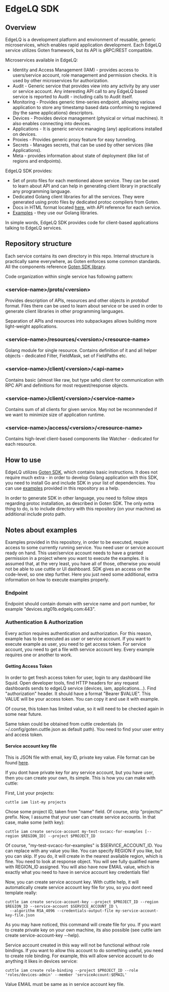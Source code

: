 # EdgeLQ SDK

## Overview
EdgeLQ is a development platform and environment of reusable, generic microservices, which enables rapid application
development. Each EdgeLQ service utilizes Goten framework, but its API is gRPC/REST compatible.

Microservices available in EdgeLQ:
* Identity and Access Management (IAM) - provides access to users/service account, role management and permission checks.
  It is used by other microservices for authorization.
* Audit - Generic service that provides view into any activity by any user or service account. Any interesting API call
  to any EdgeLQ based service is reported to Audit - including calls to Audit itself.
* Monitoring - Provides generic time-series endpoint, allowing various application to store any timestamp based data
  conforming to registered (by the same applications) descriptors.
* Devices - Provides device management (physical or virtual machines). It also enables connecting into devices.
* Applications - It is generic service managing (any) applications installed on devices.
* Proxies - Provides generic proxy feature for easy tunneling.
* Secrets - Manages secrets, that can be used by other services (like Applications).
* Meta - provides information about state of deployment (like list of regions and endpoints).

EdgeLQ SDK provides:
* Set of proto files for each mentioned above service. They can be used to learn about API and can help in
  generating client library in practically any programming language.
* Dedicated Golang client libraries for all the services. They were generated using proto files by dedicated protoc
  compilers from Goten.
* Docs in HTML format located [here](./docs/apis), with API reference for each service.
* [Examples](./examples/cmd) - they use our Golang libraries.

In simple words, EdgeLQ SDK provides code for client-based applications talking to EdgeLQ services.

## Repository structure
Each service contains its own directory in this repo. Internal structure is practically same everywhere, as Goten
enforces some common standards. All the components reference [Goten SDK library](github.com/cloudwan/goten-sdk).

Code organization within single service has following pattern:

### \<service-name\>/proto/\<version\>
Provides description of APIs, resources and other objects in protobuf format. Files there can be used to learn about service
or be used in order to generate client libraries in other programming languages.

Separation of APIs and resources into subpackages allows building more light-weight applications.

### \<service-name\>/resources/\<version\>/\<resource-name\>
Golang module for single resource. Contains definition of it and all helper objects - dedicated Filter, FieldMask,
set of FieldPaths etc.

### \<service-name\>/client/\<version\>/\<api-name\>
Contains basic (almost like raw, but type safe) client for communication with RPC API and definitions for most
request/response objects.

### \<service-name\>/client/\<version\>/\<service-name\>
Contains sum of all clients for given service. May not be recommended if we want to minimize size of application runtime.

### \<service-name\>/access/\<version\>/\<resource-name\>
Contains high-level client-based components like Watcher - dedicated for each resource.

## How to use
EdgeLQ utilizes [Goten SDK](github.com/cloudwan/goten-sdk), which contains basic instructions. It does not require much
extra - in order to develop Golang application with this SDK, you need to install Go and include SDK in your list of dependencies.
You can use [examples](./examples) provided in this repository as a help.

In order to generate SDK in other language, you need to follow steps regarding protoc installation, as described in Goten
SDK. The only extra thing to do, is to include directory with this repository (on your machine) as additional include proto
path.

## Notes about examples
Examples provided in this repository, in order to be executed, require access to some currently running service. You
need user or service account ready on hand. This user/service account needs to have a granted permission in a project where
you want to execute the examples. It is assumed that, at the very least, you have all of those, otherwise you would not be
able to use cuttle or UI dashboard. SDK gives an access on the code-level, so one step further. Here you just need some additional,
extra information on how to execute examples properly.

### Endpoint
Endpoint should contain domain with service name and port number, for example "devices.stg01b.edgelq.com:443".

### Authentication & Authorization
Every action requires authentication and authorization. For this reason, example has to be executed as user or service
account. If you want to execute example as user, you need to get access token. For service account, you need to get a
file with service account key. Every example requires one or another to work.

#### Getting Access Token
In order to get fresh access token for user, login to any dashboard like Squid. Open developer tools, find HTTP headers for
any request dashboards sends to edgeLQ service (devices, iam, applications...). Find "authorization" header. It should have
a format "Bearer $VALUE". This VALUE will be your access token. You can copy it and use it with example.

Of course, this token has limited value, so it will need to be checked again in some near future.

Same token could be obtained from cuttle credentials (in ~/.config/goten.cuttle.json as default path). You need to find
your user entry and access token.

#### Service account key file
This is JSON file with email, key ID, private key value. File format can be found [here](./examples/files/service_account_credentials_template.json).

If you dont have private key for any service account, but you have user, then you can create your own, its simple. This
is how you can make with cuttle:

First, List your projects:
```shell
cuttle iam list-my projects
```

Chose some project ID, taken from "name" field. Of course, strip "projects/" prefix. Now, I assume that your user
can create service accounts. In that case, make some (with key):

```shell
cuttle iam create service-account my-test-svcacc-for-examples [--region $REGION_ID] --project $PROJECT_ID
```

Of course, "my-test-svcacc-for-examples" is $SERVICE_ACCOUNT_ID. You can replace with any value you like. You can specify
REGION if you like, but you can skip. If you do, it will create in the nearest available region, which is fine. You need
to look at response object. You will see fully qualified name with REGION_ID assigned. You will also have now EMAIL value,
which is exactly what you need to have in service account key credentials file!

Now, you can create service account key. With cuttle help, it will automatically create service account key file for you,
so you dont need template really:

```shell
cuttle iam create service-account-key --project $PROJECT_ID --region $REGION_ID --service-account $SERVICE_ACCOUNT_ID \
  --algorithm RSA_4096 --credentials-output-file my-service-account-key-file.json
```

As you may have noticed, this command will create file for you.
If you want to create private key on your own machine, its also possible (see cuttle iam create service-account-key --help).

Service account created in this way will not be functional without role bindings. If you want to allow this
account to do something useful, you need to create role binding. For example, this will allow service account to do
anything it likes in devices service:
```shell
cuttle iam create role-binding --project $PROJECT_ID --role 'roles/devices-admin' --member 'serviceAccount:$EMAIL'
```

Value EMAIL must be same as in service account key file.
